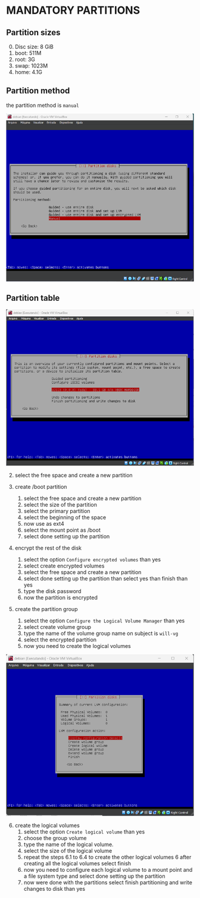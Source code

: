 # MANDATORY PARTITIONS

## Partition sizes

0. Disc size: 8 GiB
1. boot: 511M
2. root: 3G
3. swap: 1023M
4. home: 4.1G

## Partition method

the partition method is `manual`

![partition method](./imgs/02.png)

## Partition table

![partition disk](./imgs/03.png)

2. select the free space and create a new partition

3. create /boot partition
   1. select the free space and create a new partition
   2. select the size of the partition
   3. select the primary partition
   4. select the beginning of the space
   5. now use as ext4
   6. select the mount point as /boot
   7. select done setting up the partition

4. encrypt the rest of the disk
   1. select the option `Configure encrypted volumes` than yes
   2. select create encrypted volumes
   3. select the free space and create a new partition
   4. select done setting up the partition than select yes than finish than yes
   5. type the disk password
   6. now the partition is encrypted

5. create the partition group
   1. select the option `Configure the Logical Volume Manager` than yes
   2. select create volume group
   3. type the name of the volume group name on subject is `will-vg`
   4. select the encrypted partition
   5. now you need to create the logical volumes

![partition lvm](./imgs/07.png)

6. create the logical volumes
   1. select the option `Create logical volume` than yes
   2. choose the group volume
   3. type the name of the logical volume.
   4. select the size of the logical volume
   5. repeat the steps 6.1 to 6.4 to create the other logical volumes
   6 after creating all the logical volumes select finish
   7. now you need to configure each logical volume to a mount point and a file system type and select done setting up the partition
   8. now were done with the partitions select finish partitioning and write changes to disk than yes
